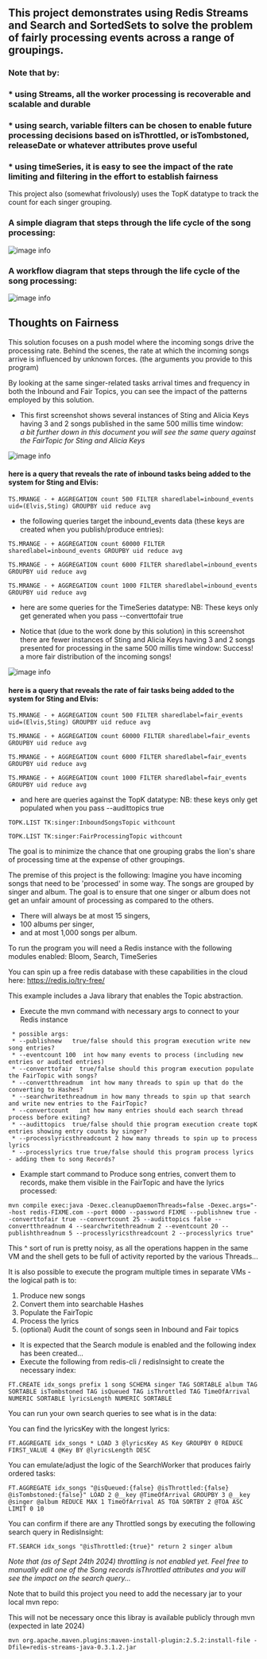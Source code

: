 ## This project demonstrates using Redis Streams and Search and SortedSets to solve the problem of fairly processing events across a range of groupings.

### Note that by:
### * using Streams, all the worker processing is recoverable and scalable and durable
### * using search, variable filters can be chosen to enable future processing decisions based on isThrottled, or isTombstoned, releaseDate or whatever attributes prove useful
### * using timeSeries, it is easy to see the impact of the rate limiting and filtering in the effort to establish fairness


This project also (somewhat frivolously) uses the TopK datatype to track the count for each singer grouping.

### A simple diagram that steps through the life cycle of the song processing:

![image info](./FairSongSimpleWorkflow.png)



### A workflow diagram that steps through the life cycle of the song processing:

![image info](./fairsongprocessingworkflow.png)

## Thoughts on Fairness

This solution focuses on a push model where the incoming songs drive the processing rate.
Behind the scenes, the rate at which the incoming songs arrive is influenced by unknown forces.  (the arguments you provide to this program)

By looking at the same singer-related tasks arrival times and frequency in both the Inbound and Fair Topics, you can see the impact of the patterns employed by this solution.

* This first screenshot shows several instances of Sting and Alicia Keys having 3 and 2 songs published in the same 500 millis time window:  
<em>a bit further down in this document you will see the same query against the FairTopic for Sting and Alicia Keys</em>

![image info](./inbound_events.png)

#### here is a query that reveals the rate of inbound tasks being added to the system for Sting and Elvis:

```
TS.MRANGE - + AGGREGATION count 500 FILTER sharedlabel=inbound_events uid=(Elvis,Sting) GROUPBY uid reduce avg
```

* the following queries target the inbound_events data (these keys are created when you publish/produce entries):

```
TS.MRANGE - + AGGREGATION count 60000 FILTER sharedlabel=inbound_events GROUPBY uid reduce avg
```

```
TS.MRANGE - + AGGREGATION count 6000 FILTER sharedlabel=inbound_events GROUPBY uid reduce avg
```

```
TS.MRANGE - + AGGREGATION count 1000 FILTER sharedlabel=inbound_events GROUPBY uid reduce avg
```
* here are some queries for the TimeSeries datatype:
NB: These keys only get generated when you pass --converttofair true

* Notice that (due to the work done by this solution) in this screenshot there are fewer instances of Sting and Alicia Keys having 3 and 2 songs presented for processing in the same 500 millis time window:
Success!  a more fair distribution of the incoming songs!

![image info](./fair_events.png)

#### here is a query that reveals the rate of fair tasks being added to the system for Sting and Elvis:

```
TS.MRANGE - + AGGREGATION count 500 FILTER sharedlabel=fair_events uid=(Elvis,Sting) GROUPBY uid reduce avg
```

```
TS.MRANGE - + AGGREGATION count 60000 FILTER sharedlabel=fair_events GROUPBY uid reduce avg
```

```
TS.MRANGE - + AGGREGATION count 6000 FILTER sharedlabel=fair_events GROUPBY uid reduce avg
```

```
TS.MRANGE - + AGGREGATION count 1000 FILTER sharedlabel=fair_events GROUPBY uid reduce avg
```

* and here are queries against the TopK datatype:
NB: these keys only get populated when you pass --audittopics true

```
TOPK.LIST TK:singer:InboundSongsTopic withcount
```

```
TOPK.LIST TK:singer:FairProcessingTopic withcount
```

The goal is to minimize the chance that one grouping grabs the lion's share of processing time at the expense of other groupings.

The premise of this project is the following:
Imagine you have incoming songs that need to be 'processed' in some way.
The songs are grouped by singer and album.
The goal is to ensure that one singer or album does not get an unfair amount of processing as compared to the others.
* There will always be at most 15 singers,
* 100 albums per singer,
* and at most 1,000 songs per album.

To run the program you will need a Redis instance with the following modules enabled:
Bloom, Search, TimeSeries

You can spin up a free redis database with these capabilities in the cloud here:  https://redis.io/try-free/

This example includes a Java library that enables the Topic abstraction.

* Execute the mvn command with necessary args to connect to your Redis instance

``` 
 * possible args:
 * --publishnew   true/false should this program execution write new song entries?
 * --eventcount 100  int how many events to process (including new entries or audited entries)
 * --converttofair  true/false should this program execution populate the FairTopic with songs? 
 * --convertthreadnum  int how many threads to spin up that do the converting to Hashes?
 * --searchwritethreadnum in how many threads to spin up that search and write new entries to the FairTopic?
 * --convertcount   int how many entries should each search thread process before exiting?
 * --audittopics  true/false should thie program execution create topK entries showing entry counts by singer? 
 * --processlyricsthreadcount 2 how many threads to spin up to process lyrics 
 * --processlyrics true true/false should this program process lyrics - adding them to song Records?
```

* Example start command to Produce song entries, convert them to records, make them visible in the FairTopic and  have the lyrics processed:

```
mvn compile exec:java -Dexec.cleanupDaemonThreads=false -Dexec.args="--host redis-FIXME.com --port 0000 --password FIXME --publishnew true --converttofair true --convertcount 25 --audittopics false --convertthreadnum 4 --searchwritethreadnum 2 --eventcount 20 --publishthreadnum 5 --processlyricsthreadcount 2 --processlyrics true"
```
This ^ sort of run is pretty noisy, as all the operations happen in the same VM and the shell gets to be full of activity reported by the various Threads...

It is also possible to execute the program multiple times in separate VMs - the logical path is to:
1. Produce new songs
2. Convert them into searchable Hashes 
3. Populate the FairTopic
4. Process the lyrics   
5. (optional) Audit the count of songs seen in Inbound and Fair topics


* It is expected that the Search module is enabled and the following index has been created...
* Execute the following from redis-cli / redisInsight to create the necessary index:
```
FT.CREATE idx_songs prefix 1 song SCHEMA singer TAG SORTABLE album TAG SORTABLE isTombstoned TAG isQueued TAG isThrottled TAG TimeOfArrival NUMERIC SORTABLE lyricsLength NUMERIC SORTABLE
```

You can run your own search queries to see what is in the data:


You can find the lyricsKey with the longest lyrics:

```
FT.AGGREGATE idx_songs * LOAD 3 @lyricsKey AS Key GROUPBY 0 REDUCE FIRST_VALUE 4 @Key BY @lyricsLength DESC
```

You can emulate/adjust the logic of the SearchWorker that produces fairly ordered tasks:
```
FT.AGGREGATE idx_songs "@isQueued:{false} @isThrottled:{false} @isTombstoned:{false}" LOAD 2 @__key @TimeOfArrival GROUPBY 3 @__key @singer @album REDUCE MAX 1 TimeOfArrival AS TOA SORTBY 2 @TOA ASC LIMIT 0 10
```
You can confirm if there are any Throttled songs by executing the following search query in RedisInsight:

```
FT.SEARCH idx_songs "@isThrottled:{true}" return 2 singer album
```

<em>Note that (as of Sept 24th 2024) throttling is not enabled yet. Feel free to manually edit one of the Song records isThrottled attributes and you will see the impact on the search query...</em>


Note that to build this project you need to add the necessary jar to your local mvn repo:

This will not be necessary once this libray is available publicly through mvn (expected in late 2024)

``` 
mvn org.apache.maven.plugins:maven-install-plugin:2.5.2:install-file -Dfile=redis-streams-java-0.3.1.2.jar
```